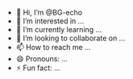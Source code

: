 - 👋 Hi, I’m @BG-echo
- 👀 I’m interested in ...
- 🌱 I’m currently learning ...
- 💞️ I’m looking to collaborate on ...
- 📫 How to reach me ...
- 😄 Pronouns: ...
- ⚡ Fun fact: ...

<!---
BG-echo/BG-echo is a ✨ special ✨ repository because its `README.md` (this file) appears on your GitHub profile.
You can click the Preview link to take a look at your changes.
--->
